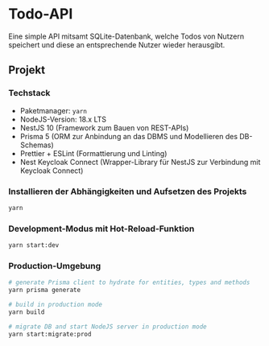 # Todo-API

Eine simple API mitsamt SQLite-Datenbank, welche Todos von Nutzern speichert und diese an entsprechende Nutzer wieder herausgibt.

## Projekt

### Techstack

- Paketmanager: `yarn`
- NodeJS-Version: 18.x LTS
- NestJS 10 (Framework zum Bauen von REST-APIs)
- Prisma 5 (ORM zur Anbindung an das DBMS und Modellieren des DB-Schemas)
- Prettier + ESLint (Formattierung und Linting)
- Nest Keycloak Connect (Wrapper-Library für NestJS zur Verbindung mit Keycloak Connect)

### Installieren der Abhängigkeiten und Aufsetzen des Projekts

```sh
yarn
```

### Development-Modus mit Hot-Reload-Funktion

```sh
yarn start:dev
```

### Production-Umgebung

```sh
# generate Prisma client to hydrate for entities, types and methods
yarn prisma generate

# build in production mode
yarn build

# migrate DB and start NodeJS server in production mode
yarn start:migrate:prod
```
